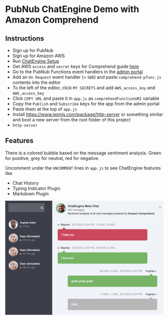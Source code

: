 # PubNub ChatEngine Demo with Amazon Comprehend

## Instructions
* Sign up for PubNub
* Sign up for Amazon AWS
* Run [ChatEngine Setup](https://www.pubnub.com/docs/chat-engine/getting-started#automagic-pubnub-setup)
* Get AWS `access` and `secret` keys for Comprehend guide [here](https://docs.aws.amazon.com/comprehend/latest/dg/auth-and-access-control.html)
* Go to the PubNub Functions event handlers in the [admin portal](https://admin.pubnub.com/)
* Add an `On Request` event handler (+ tab) and paste `comprehend-pfunc.js` contents into the editor
* To the left of the editor, click `MY SECRETS` and add `AWS_access_key` and `AWS_access_key`
* Click `COPY URL` and paste it in `app.js` as `comprehendFunctionURI` variable
* Copy the `Publish` and `Subscribe` keys for the app from the admin portal
* Paste them at the top of `app.js`
* Install https://www.npmjs.com/package/http-server or something similar and boot a new server from the root folder of this project
* `http-server`

## Features

There is a colored bubble based on the message sentiment analysis. Green for positive, grey for neutral, red for negative.

Uncomment under the `UNCOMMENT` lines in `app.js` to see ChatEngine features like 
* Chat History
* Typing Indicator Plugin 
* Markdown Plugin

![App Screenshot](https://github.com/ajb413/hackernoon-aws-comprehend/raw/master/screenshot.png "ChatEngine Demo")